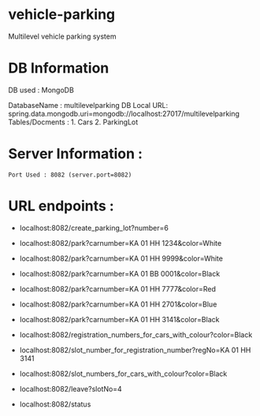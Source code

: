 # vehicle-parking
Multilevel vehicle parking system

# DB Information 
   DB used :  MongoDB

   DatabaseName : multilevelparking
   DB Local URL:  spring.data.mongodb.uri=mongodb://localhost:27017/multilevelparking
   Tables/Docments :
          1. Cars
          2. ParkingLot
 
# Server Information :
    Port Used : 8082 (server.port=8082)


# URL endpoints :
- localhost:8082/create_parking_lot?number=6

- localhost:8082/park?carnumber=KA 01 HH 1234&color=White
- localhost:8082/park?carnumber=KA 01 HH 9999&color=White
- localhost:8082/park?carnumber=KA 01 BB 0001&color=Black
- localhost:8082/park?carnumber=KA 01 HH 7777&color=Red
- localhost:8082/park?carnumber=KA 01 HH 2701&color=Blue
- localhost:8082/park?carnumber=KA 01 HH 3141&color=Black

- localhost:8082/registration_numbers_for_cars_with_colour?color=Black
- localhost:8082/slot_number_for_registration_number?regNo=KA 01 HH 3141
- localhost:8082/slot_numbers_for_cars_with_colour?color=Black

- localhost:8082/leave?slotNo=4
- localhost:8082/status
